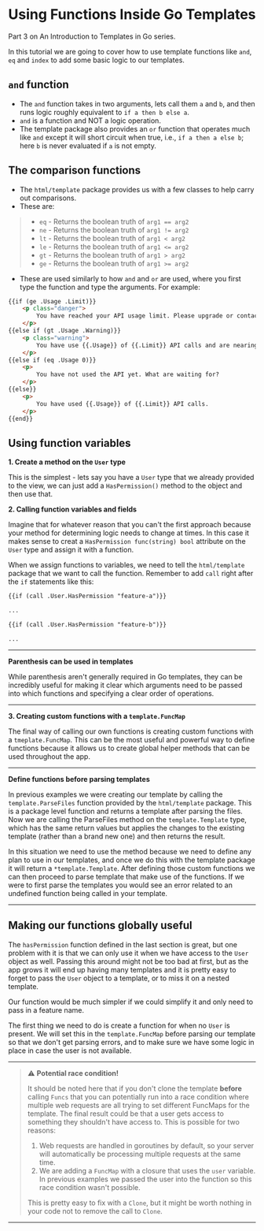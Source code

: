 # Using Functions Inside Go Templates

Part 3 on An Introduction to Templates in Go series.

In this tutorial we are going to cover how to use template functions like `and`, `eq` and `index` to add some basic logic to our templates.

## `and` function
- The `and` function takes in two arguments, lets call them `a` and `b`, and then runs logic roughly equivalent to `if a then b else a`.
- `and` is a function and NOT a logic operation.
- The template package also provides an `or` function that operates much like `and` except it will short circuit when true, i.e., `if a then a else b`; here `b` is never evaluated if `a` is not empty.

## The comparison functions
- The `html/template` package provides us with a few classes to help carry out comparisons.
- These are:

>- `eq` - Returns the boolean truth of `arg1 == arg2`
>- `ne` - Returns the boolean truth of `arg1 != arg2`
>- `lt` - Returns the boolean truth of `arg1 < arg2`
>- `le` - Returns the boolean truth of `arg1 <= arg2`
>- `gt` - Returns the boolean truth of `arg1 > arg2`
>- `ge` - Returns the boolean truth of `arg1 >= arg2`

- These are used similarly to how `and` and `or` are used, where you first type the function and type the arguments. For example:

```HTML
{{if (ge .Usage .Limit)}}
    <p class="danger">
        You have reached your API usage limit. Please upgrade or contact support for more help.
    </p>
{{else if (gt .Usage .Warning)}}
    <p class="warning">
        You have use {{.Usage}} of {{.Limit}} API calls and are nearing your limit. Have you considered blah blah blah ...
    </p>
{{else if (eq .Usage 0)}}
    <p>
        You have not used the API yet. What are waiting for?
    </p>
{{else}}
    <p>
        You have used {{.Usage}} of {{.Limit}} API calls.
    </p>
{{end}}
```

## Using function variables
**1. Create a method on the `User` type**

This is the simplest - lets say you have a `User` type that we already provided to the view, we can just add a `HasPermission()` method to the object and then use that.

**2. Calling function variables and fields**

Imagine that for whatever reason that you can't the first approach because your method for determining logic needs to change at times. In this case it makes sense to creat a `HasPermission func(string) bool` attribute on the `User` type and assign it with a function.

When we assign functions to variables, we need to tell the `html/template` package that we want to call the function. Remember to add `call` right after the `if` statements like this:

```HTML
{{if (call .User.HasPermission "feature-a")}}

...

{{if (call .User.HasPermission "feature-b")}}

...

```

---
**Parenthesis can be used in templates**

While parenthesis aren't generally required in Go templates, they can be incredibly useful for making it clear which arguments need to be passed into which functions and specifying a clear order of operations.

---

**3. Creating custom functions with a `template.FuncMap`**

The final way of calling our own functions is creating custom functions with a `tmeplate.FuncMap`. This can be the most useful and powerful way to define functions because it allows us to create global helper methods that can be used throughout the app.

---
**Define functions before parsing templates**

In previous examples we were creating our template by calling the `template.ParseFiles` function provided by the `html/template` package. This is a package level function and returns a template after parsing the files. Now we are calling the ParseFiles method on the `template.Template` type, which has the same return values but applies the changes to the existing template (rather than a brand new one) and then returns the result.

In this situation we need to use the method because we need to define any plan to use in our templates, and once we do this with the template package it will return a `*template.Template`. After defining those custom functions we can then proceed to parse template that make use of the functions. If we were to first parse the templates you would see an error related to an undefined function being called in your template.

---

## Making our functions globally useful

The `hasPermission` function defined in the last section is great, but one problem with it is that we can only use it when we have access to the `User` object as well. Passing this around might not be too bad at first, but as the app grows it will end up having many templates and it is pretty easy to forget to pass the `User` object to a template, or to miss it on a nested template.

Our function would be much simpler if we could simplify it and only need to pass in a feature name.

The first thing we need to do is create a function for when no `User` is present. We will set this in the `template.FuncMap` before parsing our template so that we don't get parsing errors, and to make sure we have some logic in place in case the user is not available.

---
> :warning: **Potential race condition!**
>
> It should be noted here that if you don't clone the template **before** calling `Funcs` that you can potentially run into a race condition where multiple web requests are all trying to set different FuncMaps for the template. The final result could be that a user gets access to something they shouldn't have access to. This is possible for two reasons:
>
>1. Web requests are handled in goroutines by default, so your server will automatically be processing multiple requests at the same time.
>2. We are adding a `FuncMap` with a closure that uses the `user` variable. In previous examples we passed the user into the function so this race condition wasn't possible.
>
> This is pretty easy to fix with a `Clone`, but it might be worth nothing in your code not to remove the call to `Clone`.
---
